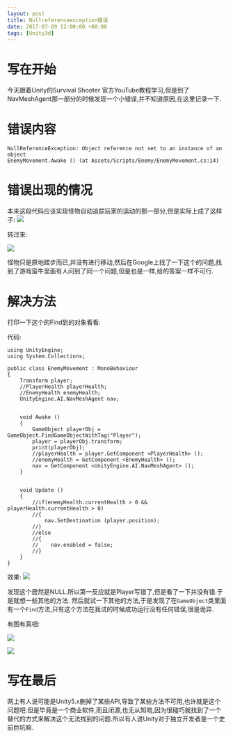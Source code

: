 ```yaml
---
layout: post
title: Nullreferenceexception错误
date: 2017-07-09 12:00:00 +08:00
tags: [Unity3d]
---
```


# 写在开始
今天跟着Unity的Survival Shooter 官方YouTube教程学习,但是到了NavMeshAgent那一部分的时候发现一个小错误,并不知道原因,在这里记录一下.
# 错误内容
```
NullReferenceException: Object reference not set to an instance of an object
EnemyMovement.Awake () (at Assets/Scripts/Enemy/EnemyMovement.cs:14)
```
# 错误出现的情况
本来这段代码应该实现怪物自动追踪玩家的运动的那一部分,但是实际上成了这样子:
![](http://softlab.sdut.edu.cn/blog/yinjunbo/wp-content/uploads/sites/16/2017/07/Unity_NullReferenceException_1.png)

转过来:

![](http://softlab.sdut.edu.cn/blog/yinjunbo/wp-content/uploads/sites/16/2017/07/Unity_NullReferenceException_2.png)

怪物只是原地踏步而已,并没有进行移动,然后在Google上找了一下这个的问题,找到了游戏蛮牛里面有人问到了同一个问题,但是也是一样,给的答案一样不可行.
# 解决方法
打印一下这个的Find到的对象看看:

代码:
```
using UnityEngine;
using System.Collections;

public class EnemyMovement : MonoBehaviour
{
    Transform player;
    //PlayerHealth playerHealth;
    //EnemyHealth enemyHealth;
    UnityEngine.AI.NavMeshAgent nav;


    void Awake ()
    {
        GameObject playerObj = GameObject.FindGameObjectWithTag("Player");
        player = playerObj.transform;
        print(playerObj);
        //playerHealth = player.GetComponent <PlayerHealth> ();
        //enemyHealth = GetComponent <EnemyHealth> ();
        nav = GetComponent <UnityEngine.AI.NavMeshAgent> ();
    }


    void Update ()
    {
        //if(enemyHealth.currentHealth > 0 && playerHealth.currentHealth > 0)
        //{
            nav.SetDestination (player.position);
        //}
        //else
        //{
        //    nav.enabled = false;
        //}
    }
}
```
效果:
![](http://softlab.sdut.edu.cn/blog/yinjunbo/wp-content/uploads/sites/16/2017/07/Unity_NullReferenceException_3.png)

发现这个居然是NULL.所以第一反应就是Player写错了,但是看了一下并没有错.于是就想一些其他的方法.
然后就试一下其他的方法,于是发现了在`GameObject`类里面有一个`Find`方法,只有这个方法在我试的时候成功运行没有任何错误,很是诡异.

有图有真相:

![](http://softlab.sdut.edu.cn/blog/yinjunbo/wp-content/uploads/sites/16/2017/07/Unity_NullReferenceException_4.png)

![](http://softlab.sdut.edu.cn/blog/yinjunbo/wp-content/uploads/sites/16/2017/07/Unity_NullReferenceException_5.png)

# 写在最后
网上有人说可能是Unity5.x删掉了某些API,导致了某些方法不可用,也许就是这个问题吧.但是毕竟是一个商业软件,而且闭源,也无从知晓,因为很碰巧就找到了一个替代的方式来解决这个无法找到的问题.所以有人说Unity对于独立开发者是一个史前巨坑嘛.
